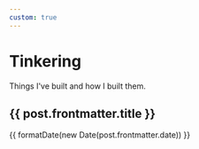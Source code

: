 ```yaml
---
custom: true
---
```


<script setup lang="ts">
import { data as posts } from "./posts.data"
function formatDate(date: Date) {
  return date.toLocaleDateString('en-us', { weekday: "long", year: "numeric", month: "short", day: "numeric" })
}
</script>

<main class="max-w-2xl w-full p-4 mx-auto py-16">
  <h1 class="text-4xl font-semibold tracking-tight">Tinkering</h1>
  <p class="text-lg text-gray-500 mt-2">Things I've built and how I built them.</p>
  <div class="flex flex-col divide-y mt-6 *:py-4 *:space-y-4">
    <a v-for="post in posts" :href="post.url" class="group">
      <div class="space-y-1">
        <h2 class="text-xl font-semibold tracking-tight md:text-2xl group-hover:underline">
          {{ post.frontmatter.title }}
        </h2>
        <p class="text-sm text-gray-500">{{ formatDate(new Date(post.frontmatter.date)) }}</p>
      </div>
      <p class="text-base" v-html="post.excerpt"></p>
    </a>
  </div>
</main>

